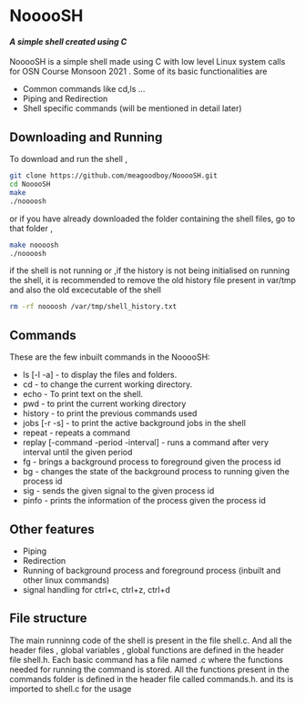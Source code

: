 # __NooooSH__
#### _A simple shell created using C_

NooooSH is a simple shell made using C with low level Linux system calls
for OSN Course Monsoon 2021 . Some of its basic functionalities are
- Common commands like cd,ls ...
- Piping and Redirection
- Shell specific commands (will be mentioned in detail later)

## Downloading and Running
To download and run the shell , 
```sh
git clone https://github.com/meagoodboy/NooooSH.git
cd NooooSH
make
./noooosh
```
or if you have already downloaded the folder containing the shell files, go 
to that folder ,
```sh
make noooosh
./noooosh
```
if the shell is not running or ,if the history is not being initialised
on running the shell, it is recommended to remove the old history file 
present in var/tmp and also the old excecutable of the shell
```sh
rm -rf noooosh /var/tmp/shell_history.txt 
```
## Commands

These are the few inbuilt commands in the NooooSH:

- ls [-l -a] - to display the files and folders.
- cd - to change the current working directory.
- echo - To print text on the shell.
- pwd - to print the current working directory
- history - to print the previous commands used
- jobs [-r -s] - to print the active background jobs in the shell
- repeat - repeats a command 
- replay [-command -period -interval] - runs a command after
very interval until the given period
- fg - brings a background process to foreground given the process id
- bg - changes the state of the background process to running given the
process id
- sig - sends the given signal to the given process id
- pinfo - prints the information of the process given the process id

## Other features
- Piping
- Redirection
- Running of background process and foreground process (inbuilt and
other linux commands)
- signal handling for ctrl+c, ctrl+z, ctrl+d

## File structure
The main runninng code of the shell is present in the file shell.c. And all the header
files , global variables , global functions are defined in the header file shell.h.
Each basic command has a file named <command>.c where the functions needed for
running the command is stored. All the functions present in the commands folder 
is defined in the header file called commands.h. and its is imported to shell.c for
the usage
